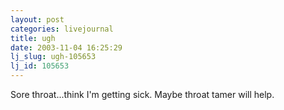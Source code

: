 ```yaml
---
layout: post
categories: livejournal
title: ugh
date: 2003-11-04 16:25:29
lj_slug: ugh-105653
lj_id: 105653
---
```

Sore throat...think I'm getting sick. Maybe throat tamer will help.
